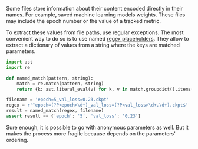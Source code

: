 Some files store information about their content encoded directly in their names. For example,
saved machine learning models weights. These files may include the epoch number or the value
of a tracked metric.

To extract these values from file paths, use regular exceptions. The most convenient way to do so is to
use named [regex placeholders](https://docs.python.org/3/library/re.html#regular-expression-syntax).
They allow to extract a dictionary of values from a string where the keys are matched parameters.

```python
import ast
import re

def named_match(pattern, string):
    match = re.match(pattern, string)
    return {k: ast.literal_eval(v) for k, v in match.groupdict().items()}

filename = 'epoch=5_val_loss=0.23.ckpt'
regex = r'^epoch=(?P<epoch>\d+)_val_loss=(?P<val_loss>\d+.\d+).ckpt$'
result = named_match(regex, filename)
assert result == {'epoch': '5', 'val_loss': '0.23'}
```

Sure enough, it is possible to go with anonymous parameters as well. But it makes the process
more fragile because depends on the parameters' ordering.
